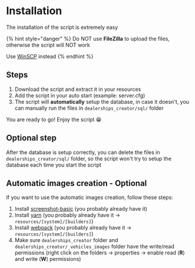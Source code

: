 # Installation

The installation of the script is extremely easy

{% hint style="danger" %}
Do NOT use **FileZilla** to upload the files, otherwise the script will NOT work

Use [WinSCP](https://winscp.net/eng/download.php) instead
{% endhint %}

## Steps

1. Download the script and extract it in your resources
2. Add the script in your auto start (example: server.cfg)
3. The script will **automatically** setup the database, in case it doesn't, you can manually run the files in `dealerships_creator/sql/` folder

You are ready to go! Enjoy the script 😁

## Optional step

After the database is setup correctly, you can delete the files in `dealerships_creator/sql/` folder, so the script won't try to setup the database each time you start the script

## Automatic images creation - Optional
If you want to use the automatic images creation, follow these steps:
1. Install [screenshot-basic](https://github.com/citizenfx/screenshot-basic) (you probably already have it)
2. Install [yarn](https://github.com/citizenfx/cfx-server-data) (you probably already have it -> `resources/[system]/[builders]`)
3. Install [webpack](https://github.com/citizenfx/cfx-server-data) (you probably already have it -> `resources/[system]/[builders]`)
4. Make sure `dealerships_creator` folder and `dealerships_creator/_vehicles_images` folder have the write/read permissions (right click on the folders -> properties -> enable read (**R**) and write (**W**) permissions)